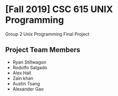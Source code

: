 # [Fall 2019] CSC 615 UNIX Programming
Group 2 Unix Programming Final Project

## Project Team Members

- Ryan Stillwagon
- Rodolfo Salgado
- Alex Hall
- Zain khan
- Austin Tsang
- Alexander Gao
